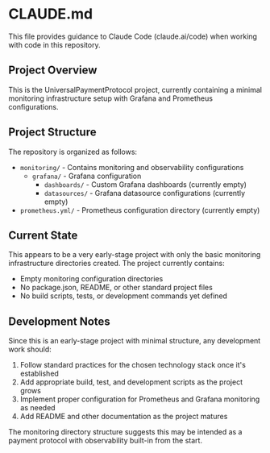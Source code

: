 # CLAUDE.md

This file provides guidance to Claude Code (claude.ai/code) when working with code in this repository.

## Project Overview

This is the UniversalPaymentProtocol project, currently containing a minimal monitoring infrastructure setup with Grafana and Prometheus configurations.

## Project Structure

The repository is organized as follows:

- `monitoring/` - Contains monitoring and observability configurations
  - `grafana/` - Grafana configuration
    - `dashboards/` - Custom Grafana dashboards (currently empty)
    - `datasources/` - Grafana datasource configurations (currently empty)
- `prometheus.yml/` - Prometheus configuration directory (currently empty)

## Current State

This appears to be a very early-stage project with only the basic monitoring infrastructure directories created. The project currently contains:

- Empty monitoring configuration directories
- No package.json, README, or other standard project files
- No build scripts, tests, or development commands yet defined

## Development Notes

Since this is an early-stage project with minimal structure, any development work should:

1. Follow standard practices for the chosen technology stack once it's established
2. Add appropriate build, test, and development scripts as the project grows
3. Implement proper configuration for Prometheus and Grafana monitoring as needed
4. Add README and other documentation as the project matures

The monitoring directory structure suggests this may be intended as a payment protocol with observability built-in from the start.